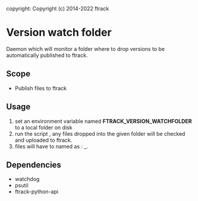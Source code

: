 copyright: Copyright (c) 2014-2022 ftrack

# Version watch folder

Daemon which will monitor a folder where to drop versions to be automatically published to ftrack.


## Scope

* Publish files to ftrack


## Usage

1) set an environment variable named **FTRACK_VERSION_WATCHFOLDER** to a local folder on disk
2) run the script , any files dropped into the given folder will be checked and uploaded to ftrack.
3) files will have to named as : <PROJECT>_<SHOT>_<TASK>_<VERSION>.<EXT>



## Dependencies

* watchdog
* psutil
* ftrack-python-api
